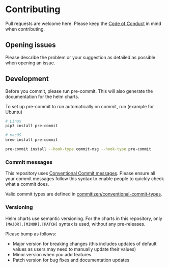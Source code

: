 # Contributing

Pull requests are welcome here. Please keep the [Code of Conduct](CODE_OF_CONDUCT.md) in mind when contributing.

## Opening issues

Please describe the problem or your suggestion as detailed as possible when opening an issue.

## Development

Before you commit, please run pre-commit. This will also generate the documentation for the helm charts.

To set up pre-commit to run automatically on commit, run (example for Ubuntu)

```sh
# Linux
pip3 install pre-commit

# macOS
brew install pre-commit

pre-commit install --hook-type commit-msg --hook-type pre-commit
```

### Commit messages

This repository uses [Conventional Commit messages](https://www.conventionalcommits.org/en/v1.0.0/). Please ensure all your commit messages follow this syntax to enable people to quickly check what a commit does.

Valid commit types are defined in [commitizen/conventional-commit-types](https://github.com/commitizen/conventional-commit-types/blob/v3.0.0/index.json).

### Versioning

Helm charts use semantic versioning. For the charts in this repository, only `[MAJOR].[MINOR].[PATCH]` syntax is used, without any pre-releases.

Please bump as follows:

- Major version for breaking changes (this includes updates of default values as users may need to manually update their values)
- Minor version when you add features
- Patch version for bug fixes and documentation updates

